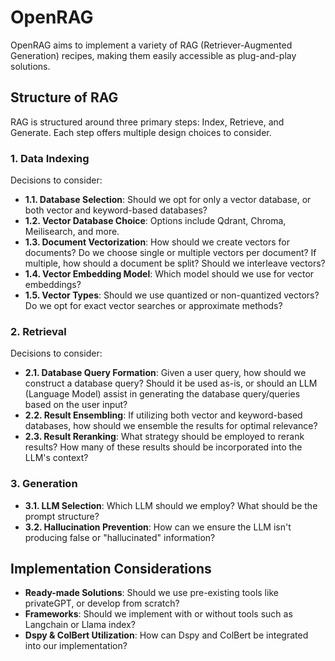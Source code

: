 # OpenRAG

OpenRAG aims to implement a variety of RAG (Retriever-Augmented Generation) recipes, making them easily accessible as plug-and-play solutions.

## Structure of RAG
RAG is structured around three primary steps: Index, Retrieve, and Generate. Each step offers multiple design choices to consider.

### 1. Data Indexing
Decisions to consider:
- **1.1. Database Selection**: Should we opt for only a vector database, or both vector and keyword-based databases?
- **1.2. Vector Database Choice**: Options include Qdrant, Chroma, Meilisearch, and more.
- **1.3. Document Vectorization**: How should we create vectors for documents? Do we choose single or multiple vectors per document? If multiple, how should a document be split? Should we interleave vectors?
- **1.4. Vector Embedding Model**: Which model should we use for vector embeddings?
- **1.5. Vector Types**: Should we use quantized or non-quantized vectors? Do we opt for exact vector searches or approximate methods?

### 2. Retrieval
Decisions to consider:
- **2.1. Database Query Formation**: Given a user query, how should we construct a database query? Should it be used as-is, or should an LLM (Language Model) assist in generating the database query/queries based on the user input?
- **2.2. Result Ensembling**: If utilizing both vector and keyword-based databases, how should we ensemble the results for optimal relevance?
- **2.3. Result Reranking**: What strategy should be employed to rerank results? How many of these results should be incorporated into the LLM's context?

### 3. Generation
- **3.1. LLM Selection**: Which LLM should we employ? What should be the prompt structure?
- **3.2. Hallucination Prevention**: How can we ensure the LLM isn't producing false or "hallucinated" information?

## Implementation Considerations
- **Ready-made Solutions**: Should we use pre-existing tools like privateGPT, or develop from scratch?
- **Frameworks**: Should we implement with or without tools such as Langchain or Llama index?
- **Dspy & ColBert Utilization**: How can Dspy and ColBert be integrated into our implementation?
